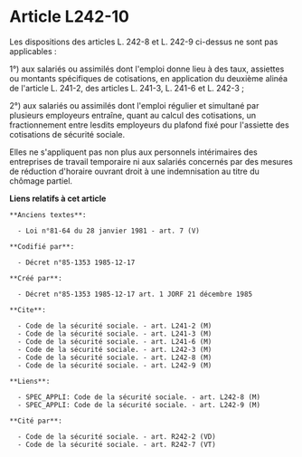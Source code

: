 # Article L242-10

Les dispositions des articles L. 242-8 et L. 242-9 ci-dessus ne sont pas applicables       : 

1°) aux salariés ou assimilés dont l'emploi donne lieu à des taux, assiettes ou montants spécifiques de cotisations, en
application du deuxième alinéa de l'article L. 241-2, des articles L. 241-3, L. 241-6 et L. 242-3 ; 

2°) aux salariés ou assimilés dont l'emploi régulier et simultané par plusieurs employeurs entraîne, quant au calcul des
cotisations, un fractionnement entre lesdits employeurs du plafond fixé pour l'assiette des cotisations de sécurité sociale. 

Elles ne s'appliquent pas non plus aux personnels intérimaires des entreprises de travail temporaire ni aux salariés
concernés par des mesures de réduction d'horaire ouvrant droit à une indemnisation au titre du chômage partiel.

**Liens relatifs à cet article**

	**Anciens textes**:

	  - Loi n°81-64 du 28 janvier 1981 - art. 7 (V)

	**Codifié par**:

	  - Décret n°85-1353 1985-12-17

	**Créé par**:

	  - Décret n°85-1353 1985-12-17 art. 1 JORF 21 décembre 1985

	**Cite**:

	  - Code de la sécurité sociale. - art. L241-2 (M)
	  - Code de la sécurité sociale. - art. L241-3 (M)
	  - Code de la sécurité sociale. - art. L241-6 (M)
	  - Code de la sécurité sociale. - art. L242-3 (M)
	  - Code de la sécurité sociale. - art. L242-8 (M)
	  - Code de la sécurité sociale. - art. L242-9 (M)

	**Liens**:

	  - SPEC_APPLI: Code de la sécurité sociale. - art. L242-8 (M)
	  - SPEC_APPLI: Code de la sécurité sociale. - art. L242-9 (M)

	**Cité par**:

	  - Code de la sécurité sociale. - art. R242-2 (VD)
	  - Code de la sécurité sociale. - art. R242-7 (VT)
